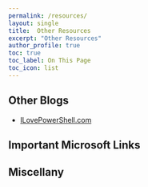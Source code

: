 ```yaml
---
permalink: /resources/
layout: single
title:  Other Resources
excerpt: "Other Resources"
author_profile: true
toc: true
toc_label: On This Page
toc_icon: list
---
```


## Other Blogs

* [ILovePowerShell.com](https://www.ILovePowerShell.com)

## Important Microsoft Links

## Miscellany